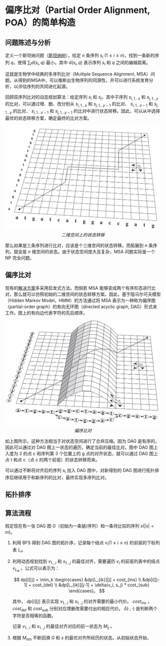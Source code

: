 # 偏序比对（Partial Order Alignment, POA）的简单构造
## 问题陈述与分析
定义一个斯坦纳问题（[斯坦纳树](https://oi-wiki.org/graph/steiner-tree/)），给定 $n$ 条序列 $s_i$ $(1\leq i\leq n)$，找到一条新的序列 $q$，使得 $\sum_i d(s_i, q)$ 最小。其中 $d(s_i, q)$ 表示序列 $s_i$ 和 $q$ 之间的编辑距离。

这就是生物学中经典的多序列比对（Multiple Sequence Alignment, MSA）问题。从得到的MSA中，可以推断出生物序列的同源性，并可以进行系统发育分析，以评估序列的共同进化起源。

回顾双序列比对的动态规划算法：给定序列 $s_i$ 和 $s_j$，其中子序列 $s_{i,1\ldots x}$ 和 $s_{j,1\ldots y}$ 的比对，可以通过增、删、改分别从 $s_{i,1\ldots x}$ 和 $s_{j,1\ldots y-1}$ 的比对、 $s_{i,1\ldots x-1}$ 和 $s_{j,1\ldots y}$ 的比对、 $s_{i,1\ldots x-1}$ 和 $s_{j,1\ldots y-1}$ 的比对中进行状态转移。因此，可以从中选择最优的状态转移方案，确定最终的比对方案。

<div align=center>
    <img src="./pic/DP.png" style="zoom:50%">
    <br>
    <em>二维空间上的状态转移</em>
</div>

那么如果是三条序列进行比对，应该是个三维空间的状态转移。而拓展到 $n$ 条序列，就会是 $n$ 维空间的状态。由于状态空间庞大且复杂，MSA 问题实际是一个 NP 完全问题。

## 偏序比对

现有的[解决方案](https://en.wikipedia.org/wiki/Multiple_sequence_alignment)多采用启发式方法。而倘若 MSA 能够变成两个有序形态进行比对，那么就可以仿照初始的二维空间的状态转移方案。因此，基于隐马尔可夫模型（Hidden Markov Model，HMM）的方法通过将 MSA 表示为一种称为偏序图（partial-order graph）的有向无环图（directed acyclic graph, DAG）形式来工作。图上的有向边代表字符的先后顺序。

<div align=center>
    <img src="./pic/POA.png" style="zoom:50%">
    <br>
    <em>偏序比对</em>
</div>

如上图所示，这种方法相当于对状态空间进行了合并压缩。因为 DAG 是有序的，因此可以通过对 DAG 图上一状态的遍历，确定当前的最佳比对。图中 DAG 图上入度为 2 的点 c 和序列第 3 个位置上的 g 点的对齐状态，就可以通过 DAG 图上点 t 和点 c（点 c 的两个前驱）的状态转移而来。

可以通过不断将对齐后的序列 $s_i$ 加入 DAG 图中，对新得到的 DAG 图进行拓扑排序后继续用于和新序列的比对，最终实现多序列比对。

## 拓扑排序

## 算法流程
假定现在有一张 DAG 图 $G$（初始为一条链/序列）和一条待比较的序列 $s(|s|=m)$。

1. 利用 BFS 得到 DAG 图的拓扑序，记录每个结点 $v_i(1\leq i\leq n)$ 的前驱的下标列表 $L_i$。

2.  利用动态规划找到 $v_{1\ldots i}$ 和 $s_{1\ldots j}$ 的最佳对齐，需要遍历 $v_i$ 的前驱列表中的结点 $v_{L_{ik}}$ 。公式可以表示为：

    $$ dp[i][j] = \min_k 
    \begin{cases}
        &dp[L_{ik}][j] + cost_{ins} \\
        &dp[i][j-1] + cost_{del} \\
        &dp[L_{ik}][j-1] + \delta(v_i, s_j) * cost_{sub}
    \end{cases}。
    $$

    其中， $dp[i][j]$ 表示实现 $v_{1\ldots i}$ 和 $s_{1\ldots j}$ 的对齐需要的最小代价。 $cost_{ins}$ ， $cost_{del}$ 和 $cost_{sub}$ 分别对应增删改需要付出的相应代价。 $\delta(\cdot, \cdot)$ 是判断两个字符是否相等的函数。

    记录 $v_{1\ldots i}$ 和 $s_{1\ldots j}$ 的最佳对齐对应的前一状态为 $M_{ij}$ 。

3. 根据 $M_{nm}$ 不断回溯 $G$ 和 $s$ 的最优对齐所经历的状态。从初始状态开始，